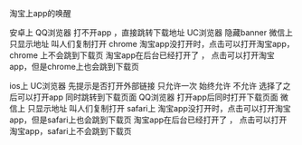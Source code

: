 淘宝上app的唤醒

安卓上
QQ浏览器 打不开app ，直接跳转下载地址
UC浏览器 隐藏banner
微信上 只显示地址 叫人们复制打开
chrome 淘宝app没打开时，点击可以打开淘宝app，chrome 上不会跳到下载页
淘宝app在后台已经打开了 ， 点击可以打开淘宝app，但是chrome上也会跳到下载页 




ios上
UC浏览器 先提示是否打开外部链接 只允许一次 始终允许 不允许 选择了之后可以打开app 同时跳转到下载页面
QQ浏览器 打开app后同时打开下载页面
微信上 只显示地址 叫人们复制打开
safari上 淘宝app没打开时，点击可以打开淘宝app，但是safari上也会跳到下载页 
淘宝app在后台已经打开了 ， 点击可以打开淘宝app，safari上不会跳到下载页 
